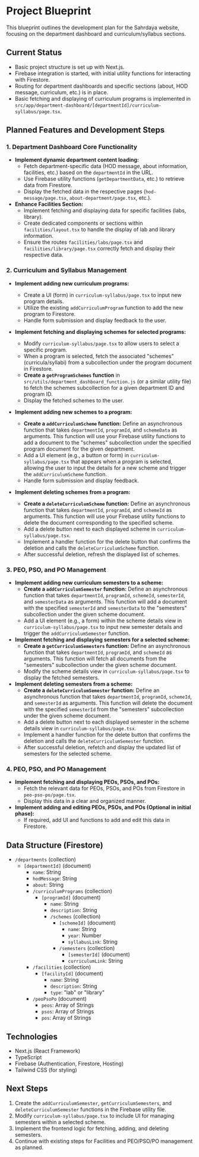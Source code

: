 # Project Blueprint

This blueprint outlines the development plan for the Sahrdaya website, focusing on the department dashboard and curriculum/syllabus sections.

## Current Status

*   Basic project structure is set up with Next.js.
*   Firebase integration is started, with initial utility functions for interacting with Firestore.
*   Routing for department dashboards and specific sections (about, HOD message, curriculum, etc.) is in place.
*   Basic fetching and displaying of curriculum programs is implemented in `src/app/department-dashboard/[departmentId]/curriculum-syllabus/page.tsx`.

## Planned Features and Development Steps

### 1. Department Dashboard Core Functionality

*   **Implement dynamic department content loading:**
    *   Fetch department-specific data (HOD message, about information, facilities, etc.) based on the `departmentId` in the URL.
    *   Use Firebase utility functions (`getDepartmentData`, etc.) to retrieve data from Firestore.
    *   Display the fetched data in the respective pages (`hod-message/page.tsx`, `about-department/page.tsx`, etc.).
*   **Enhance Facilities Section:**
    *   Implement fetching and displaying data for specific facilities (labs, library).
    *   Create dedicated components or sections within `facilities/layout.tsx` to handle the display of lab and library information.
    *   Ensure the routes `facilities/labs/page.tsx` and `facilities/library/page.tsx` correctly fetch and display their respective data.

### 2. Curriculum and Syllabus Management

*   **Implement adding new curriculum programs:**
    *   Create a UI (form) in `curriculum-syllabus/page.tsx` to input new program details.
    *   Utilize the existing `addCurriculumProgram` function to add the new program to Firestore.
    *   Handle form submission and display feedback to the user.
*   **Implement fetching and displaying schemes for selected programs:**
    *   Modify `curriculum-syllabus/page.tsx` to allow users to select a specific program.
    *   When a program is selected, fetch the associated "schemes" (curricula/syllabi) from a subcollection under the program document in Firestore.
    *   **Create a `getProgramSchemes` function** in `src/utils/department_dashboard_function.js` (or a similar utility file) to fetch the schemes subcollection for a given department ID and program ID.
    *   Display the fetched schemes to the user.
*   **Implement adding new schemes to a program:**
    *   **Create a `addCurriculumScheme` function:** Define an asynchronous function that takes `departmentId`, `programId`, and `schemeData` as arguments. This function will use your Firebase utility functions to add a document to the "schemes" subcollection under the specified program document for the given department.
    *   Add a UI element (e.g., a button or form) in `curriculum-syllabus/page.tsx` that appears when a program is selected, allowing the user to input the details for a new scheme and trigger the `addCurriculumScheme` function.
    *   Handle form submission and display feedback.

*   **Implement deleting schemes from a program:**
    *   **Create a `deleteCurriculumScheme` function:** Define an asynchronous function that takes `departmentId`, `programId`, and `schemeId` as arguments. This function will use your Firebase utility functions to delete the document corresponding to the specified scheme.
    *   Add a delete button next to each displayed scheme in `curriculum-syllabus/page.tsx`.
    *   Implement a handler function for the delete button that confirms the deletion and calls the `deleteCurriculumScheme` function.
    *   After successful deletion, refresh the displayed list of schemes.

### 3. PEO, PSO, and PO Management

*   **Implement adding new curriculum semesters to a scheme:**
    *   **Create a `addCurriculumSemester` function:** Define an asynchronous function that takes `departmentId`, `programId`, `schemeId`, `semesterId`, and `semesterData` as arguments. This function will add a document with the specified `semesterId` and `semesterData` to the "semesters" subcollection under the given scheme document.
    *   Add a UI element (e.g., a form) within the scheme details view in `curriculum-syllabus/page.tsx` to input new semester details and trigger the `addCurriculumSemester` function.
*   **Implement fetching and displaying semesters for a selected scheme:**
    *   **Create a `getCurriculumSemesters` function:** Define an asynchronous function that takes `departmentId`, `programId`, and `schemeId` as arguments. This function will fetch all documents from the "semesters" subcollection under the given scheme document.
    *   Modify the scheme details view in `curriculum-syllabus/page.tsx` to display the fetched semesters.
*   **Implement deleting semesters from a scheme:**
    *   **Create a `deleteCurriculumSemester` function:** Define an asynchronous function that takes `departmentId`, `programId`, `schemeId`, and `semesterId` as arguments. This function will delete the document with the specified `semesterId` from the "semesters" subcollection under the given scheme document.
    *   Add a delete button next to each displayed semester in the scheme details view in `curriculum-syllabus/page.tsx`.
    *   Implement a handler function for the delete button that confirms the deletion and calls the `deleteCurriculumSemester` function.
    *   After successful deletion, refetch and display the updated list of semesters for the selected scheme.

### 4. PEO, PSO, and PO Management

*   **Implement fetching and displaying PEOs, PSOs, and POs:**
    *   Fetch the relevant data for PEOs, PSOs, and POs from Firestore in `peo-pso-po/page.tsx`.
    *   Display this data in a clear and organized manner.
*   **Implement adding and editing PEOs, PSOs, and POs (Optional in initial phase):**
    *   If required, add UI and functions to add and edit this data in Firestore.

## Data Structure (Firestore)

*   `/departments` (collection)
    *   `[departmentId]` (document)
        *   `name`: String
        *   `hodMessage`: String
        *   `about`: String
        *   `/curriculumPrograms` (collection)
            *   `[programId]` (document)
                *   `name`: String
                *   `description`: String
                *   `/schemes` (collection)
                    *   `[schemeId]` (document)
                        *   `name`: String
                        *   `year`: Number
                        *   `syllabusLink`: String
                    *   `/semesters` (collection)
                        *   `[semesterId]` (document)
                        *   `curriculumLink`: String
        *   `/facilities` (collection)
            *   `[facilityId]` (document)
                *   `name`: String
                *   `description`: String
                *   `type`: "lab" or "library"
        *   `/peoPsoPo` (document)
            *   `peos`: Array of Strings
            *   `psos`: Array of Strings
            *   `pos`: Array of Strings

## Technologies

*   Next.js (React Framework)
*   TypeScript
*   Firebase (Authentication, Firestore, Hosting)
*   Tailwind CSS (for styling)

## Next Steps

1. Create the `addCurriculumSemester`, `getCurriculumSemesters`, and `deleteCurriculumSemester` functions in the Firebase utility file.
2. Modify `curriculum-syllabus/page.tsx` to include UI for managing semesters within a selected scheme.
3. Implement the frontend logic for fetching, adding, and deleting semesters.
4. Continue with existing steps for Facilities and PEO/PSO/PO management as planned.